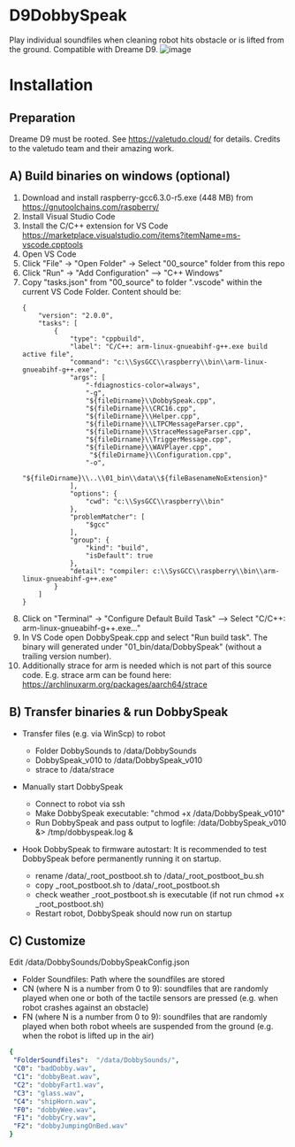 # D9DobbySpeak
Play individual soundfiles when cleaning robot hits obstacle or is lifted from the ground. Compatible with Dreame D9.
![image](https://github.com/IamDiesel/D9DobbySpeak/assets/12062956/be1a5115-e55b-4807-a842-c9a36ef5abc2)


# Installation
## Preparation
Dreame D9 must be rooted. See https://valetudo.cloud/ for details. Credits to the valetudo team and their amazing work.

## A) Build binaries on windows (optional)
1) Download and install raspberry-gcc6.3.0-r5.exe (448 MB) from https://gnutoolchains.com/raspberry/
2) Install Visual Studio Code
3) Install the C/C++ extension for VS Code https://marketplace.visualstudio.com/items?itemName=ms-vscode.cpptools
4) Open VS Code
5) Click "File" -> "Open Folder" -> Select "00_source" folder from this repo
6) Click "Run" -> "Add Configuration" --> "C++ Windows"
7) Copy "tasks.json" from "00_source" to folder ".vscode" within the current VS Code Folder. Content should be:
    ```
    {
        "version": "2.0.0",
        "tasks": [
            {
                "type": "cppbuild",
                "label": "C/C++: arm-linux-gnueabihf-g++.exe build active file",
                "command": "c:\\SysGCC\\raspberry\\bin\\arm-linux-gnueabihf-g++.exe",
                "args": [
                    "-fdiagnostics-color=always",
                    "-g",
                    "${fileDirname}\\DobbySpeak.cpp",
                    "${fileDirname}\\CRC16.cpp",
                    "${fileDirname}\\Helper.cpp",
                    "${fileDirname}\\LTPCMessageParser.cpp",
                    "${fileDirname}\\StraceMessageParser.cpp",
                    "${fileDirname}\\TriggerMessage.cpp",
                    "${fileDirname}\\WAVPlayer.cpp",
                     "${fileDirname}\\Configuration.cpp",
                    "-o",
                    "${fileDirname}\\..\\01_bin\\data\\${fileBasenameNoExtension}"
                ],
                "options": {
                    "cwd": "c:\\SysGCC\\raspberry\\bin"
                },
                "problemMatcher": [
                    "$gcc"
                ],
                "group": {
                    "kind": "build",
                    "isDefault": true
                },
                "detail": "compiler: c:\\SysGCC\\raspberry\\bin\\arm-linux-gnueabihf-g++.exe"
            }
        ]
    }
   ```
8) Click on "Terminal" -> "Configure Default Build Task" --> Select "C/C++: arm-linux-gnueabihf-g++.exe..."
9) In VS Code open DobbySpeak.cpp and select "Run build task". The binary will generated under "01_bin/data/DobbySpeak" (without a trailing version number).
10) Additionally strace for arm is needed which is not part of this source code. E.g. strace arm can be found here: https://archlinuxarm.org/packages/aarch64/strace

## B) Transfer binaries & run DobbySpeak
* Transfer files (e.g. via WinScp) to robot
   * Folder DobbySounds to /data/DobbySounds
   * DobbySpeak_v010 to /data/DobbySpeak_v010
   * strace to /data/strace
* Manually start DobbySpeak 
  * Connect to robot via ssh
  * Make DobbySpeak executable: "chmod +x /data/DobbySpeak_v010"
  * Run DobbySpeak and pass output to logfile: /data/DobbySpeak_v010 &> /tmp/dobbyspeak.log &
  
* Hook DobbySpeak to firmware autostart: It is recommended to test DobbySpeak before permanently running it on startup.
  * rename /data/_root_postboot.sh to /data/_root_postboot_bu.sh
  * copy _root_postboot.sh to /data/_root_postboot.sh
  * check weather _root_postboot.sh is executable (if not run chmod +x _root_postboot.sh)
  * Restart robot, DobbySpeak should now run on startup
 
## C) Customize
Edit /data/DobbySounds/DobbySpeakConfig.json
* Folder Soundfiles: Path where the soundfiles are stored
* CN (where N is a number from 0 to 9): soundfiles that are randomly played when one or both of the tactile sensors are pressed (e.g. when robot crashes against an obstacle)
* FN (where N is a number from 0 to 9): soundfiles that are randomly played when both robot wheels are suspended from the ground (e.g. when the robot is lifted up in the air)

 ```yaml
{
  "FolderSoundfiles":  "/data/DobbySounds/",
  "C0": "badDobby.wav",
  "C1": "dobbyBeat.wav",
  "C2": "dobbyFart1.wav",
  "C3": "glass.wav",
  "C4": "shipHorn.wav",
  "F0": "dobbyWee.wav",
  "F1": "dobbyCry.wav",
  "F2": "dobbyJumpingOnBed.wav"
}


   
